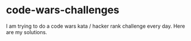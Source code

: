 # code-wars-challenges
 I am trying to do a code wars kata / hacker rank challenge every day. Here are my solutions. 
